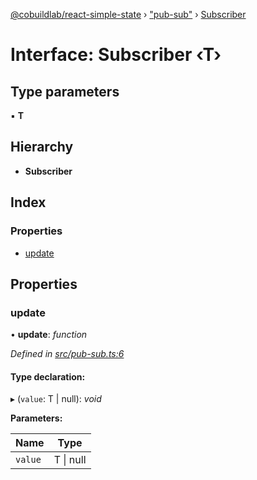 [@cobuildlab/react-simple-state](../README.md) › ["pub-sub"](../modules/_pub_sub_.md) › [Subscriber](_pub_sub_.subscriber.md)

# Interface: Subscriber ‹**T**›

## Type parameters

▪ **T**

## Hierarchy

* **Subscriber**

## Index

### Properties

* [update](_pub_sub_.subscriber.md#update)

## Properties

###  update

• **update**: *function*

*Defined in [src/pub-sub.ts:6](https://github.com/cobuildlab/react-simple-state/blob/325157c/src/pub-sub.ts#L6)*

#### Type declaration:

▸ (`value`: T | null): *void*

**Parameters:**

Name | Type |
------ | ------ |
`value` | T &#124; null |

